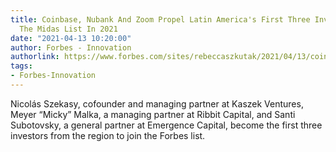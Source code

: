 ```yaml
---
title: Coinbase, Nubank And Zoom Propel Latin America's First Three Investors Onto
  The Midas List In 2021
date: "2021-04-13 10:20:00"
author: Forbes - Innovation
authorlink: https://www.forbes.com/sites/rebeccaszkutak/2021/04/13/coinbase-nubank-zoom-latin-america-first-midas-list-investors/
tags:
- Forbes-Innovation
---
```

Nicolás Szekasy, cofounder and managing partner at Kaszek Ventures, Meyer “Micky” Malka, a managing partner at Ribbit Capital, and Santi Subotovsky, a general partner at Emergence Capital, become the first three investors from the region to join the Forbes list.